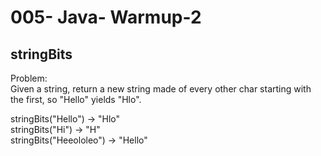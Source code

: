 005- Java- Warmup-2
==================

stringBits
-----------

  
Problem:  
Given a string, return a new string made of every other char starting with the first, so "Hello" yields "Hlo".
>
stringBits("Hello") → "Hlo"  
stringBits("Hi") → "H"  
stringBits("Heeololeo") → "Hello"  